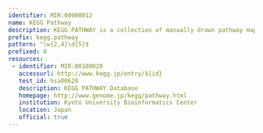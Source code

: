 ```yaml
---
identifier: MIR:00000012
name: KEGG Pathway
description: KEGG PATHWAY is a collection of manually drawn pathway maps representing our knowledge on the molecular interaction and reaction networks.
prefix: kegg.pathway
pattern: ^\w{2,4}\d{5}$
prefixed: 0
resources:
 - identifier: MIR:00100020
   accessurl: http://www.kegg.jp/entry/${id}
   test_id: hsa00620
   description: KEGG PATHWAY Database
   homepage: http://www.genome.jp/kegg/pathway.html
   institution: Kyoto University Bioinformatics Center
   location: Japan
   official: true
---
```


